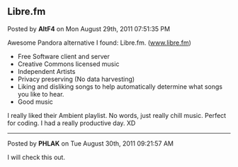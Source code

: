 ## Libre.fm
Posted by **AltF4** on Mon August 29th, 2011 07:51:35 PM

Awesome Pandora alternative I found: Libre.fm. (<!-- w --><a class="postlink" href="http://www.libre.fm">www.libre.fm</a><!-- w -->)

- Free Software client and server
- Creative Commons licensed music
- Independent Artists
- Privacy preserving (No data harvesting)
- Liking and disliking songs to help automatically determine what songs you like to hear. 
- Good music

I really liked their Ambient playlist. No words, just really chill music. Perfect for coding. I had a really productive day. XD

--------------------------------------------------------------------------------

Posted by **PHLAK** on Tue August 30th, 2011 09:21:57 AM

I will check this out.
